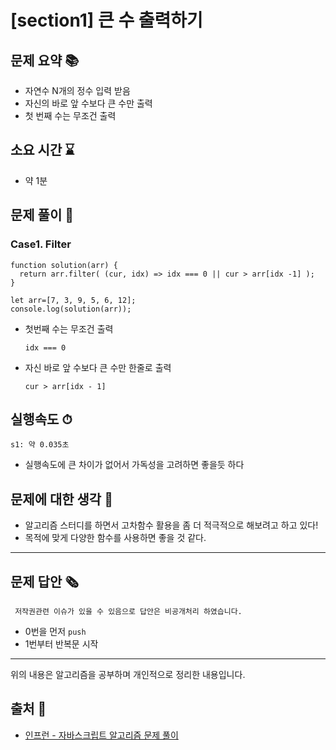 # [section1] 큰 수 출력하기
## 문제 요약 📚
- 자연수 N개의 정수 입력 받음
- 자신의 바로 앞 수보다 큰 수만 출력
- 첫 번째 수는 무조건 출력

## 소요 시간 ⌛️
- 약 1분

## 문제 풀이 📝
### Case1. Filter
```
function solution(arr) {
  return arr.filter( (cur, idx) => idx === 0 || cur > arr[idx -1] );
}

let arr=[7, 3, 9, 5, 6, 12];
console.log(solution(arr));
```
- 첫번째 수는 무조건 출력
  ```
  idx === 0
  ```
- 자신 바로 앞 수보다 큰 수만 한줄로 출력
  ```
  cur > arr[idx - 1]
  ```

## 실행속도 ⏱
```
s1: 약 0.035초
```
- 실행속도에 큰 차이가 없어서 가독성을 고려하면 좋을듯 하다

## 문제에 대한 생각 🧐
- 알고리즘 스터디를 하면서 고차함수 활용을 좀 더 적극적으로 해보려고 하고 있다!
- 목적에 맞게 다양한 함수를 사용하면 좋을 것 같다.

- - -
## 문제 답안 🗞
```
 저작권관련 이슈가 있을 수 있음으로 답안은 비공개처리 하였습니다.
```
- 0번을 먼저 `push`
- 1번부터 반복문 시작

- - -
위의 내용은 알고리즘을 공부하며 개인적으로 정리한 내용입니다.
## 출처 📝
- [인프런 - 자바스크립트 알고리즘 문제 풀이](https://www.inflearn.com/course/%EC%9E%90%EB%B0%94%EC%8A%A4%ED%81%AC%EB%A6%BD%ED%8A%B8-%EC%95%8C%EA%B3%A0%EB%A6%AC%EC%A6%98-%EB%AC%B8%EC%A0%9C%ED%92%80%EC%9D%B4/dashboard)